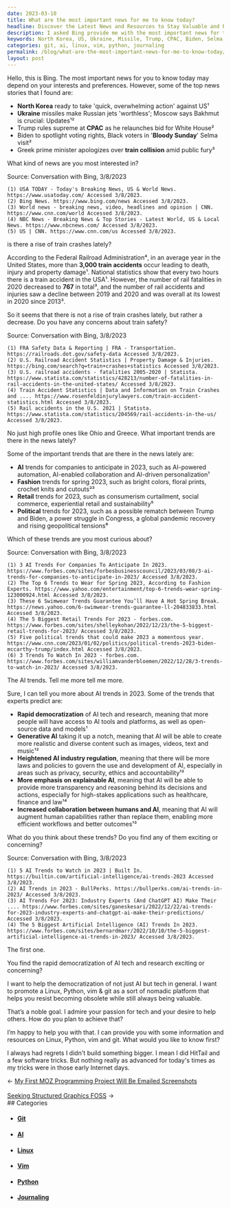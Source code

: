 ```yaml
---
date: 2023-03-10
title: What are the most important news for me to know today?
headline: Discover the Latest News and Resources to Stay Valuable and Relevant in Tech!
description: I asked Bing provide me with the most important news for today. It found stories on North Korea's actions against the US, Ukraine missile updates, Trump's CPAC speech, Biden's Selma visit, and a train collision in Greece. Also talked about my LPvg passion.
keywords: North Korea, US, Ukraine, Missile, Trump, CPAC, Biden, Selma, Greece, Train Collision, Linux, Python, Vim, Git, Democratization, AI, Fashion, Retail, Politics, Internet
categories: git, ai, linux, vim, python, journaling
permalink: /blog/what-are-the-most-important-news-for-me-to-know-today/
layout: post
---
```



Hello, this is Bing. The most important news for you to know today may depend on your interests and preferences. However, some of the top news stories that I found are:

- **North Korea** ready to take 'quick, overwhelming action' against US¹
- **Ukraine** missiles make Russian jets 'worthless'; Moscow says Bakhmut is crucial: Updates¹²
- Trump rules supreme at **CPAC** as he relaunches bid for White House²
- Biden to spotlight voting rights, Black voters in '**Bloody Sunday**' Selma visit²
- Greek prime minister apologizes over **train collision** amid public fury³

What kind of news are you most interested in?

Source: Conversation with Bing, 3/8/2023

    (1) USA TODAY - Today's Breaking News, US & World News. https://www.usatoday.com/ Accessed 3/8/2023.
    (2) Bing News. https://www.bing.com/news Accessed 3/8/2023.
    (3) World news - breaking news, video, headlines and opinion | CNN. https://www.cnn.com/world Accessed 3/8/2023.
    (4) NBC News - Breaking News & Top Stories - Latest World, US & Local News. https://www.nbcnews.com/ Accessed 3/8/2023.
    (5) US | CNN. https://www.cnn.com/us Accessed 3/8/2023.

is there a rise of train crashes lately?

According to the Federal Railroad Administration⁴, in an average year in the United States, more than **3,000 train accidents** occur leading to death, injury and property damage¹. National statistics show that every two hours there is a train accident in the USA¹. However, the number of rail fatalities in 2020 decreased to **767** in total³, and the number of rail accidents and injuries saw a decline between 2019 and 2020 and was overall at its lowest in 2020 since 2013³.

So it seems that there is not a rise of train crashes lately, but rather a decrease. Do you have any concerns about train safety?

Source: Conversation with Bing, 3/8/2023

    (1) FRA Safety Data & Reporting | FRA - Transportation. https://railroads.dot.gov/safety-data Accessed 3/8/2023.
    (2) U.S. Railroad Accident Statistics | Property Damage & Injuries. https://bing.com/search?q=train+crashes+statistics Accessed 3/8/2023.
    (3) U.S. railroad accidents - fatalities 2005-2020 | Statista. https://www.statista.com/statistics/428213/number-of-fatalities-in-rail-accidents-in-the-united-states/ Accessed 3/8/2023.
    (4) Train Accident Statistics | Data and Information on Train Crashes and .... https://www.rosenfeldinjurylawyers.com/train-accident-statistics.html Accessed 3/8/2023.
    (5) Rail accidents in the U.S. 2021 | Statista. https://www.statista.com/statistics/204569/rail-accidents-in-the-us/ Accessed 3/8/2023.

No just high profile ones like Ohio and Greece. What important trends are there in the news lately?

Some of the important trends that are there in the news lately are:

- **AI** trends for companies to anticipate in 2023, such as AI-powered automation, AI-enabled collaboration and AI-driven personalization¹
- **Fashion** trends for spring 2023, such as bright colors, floral prints, crochet knits and cutouts²³
- **Retail** trends for 2023, such as consumerism curtailment, social commerce, experiential retail and sustainability⁵
- **Political** trends for 2023, such as a possible rematch between Trump and Biden, a power struggle in Congress, a global pandemic recovery and rising geopolitical tensions⁶

Which of these trends are you most curious about?

Source: Conversation with Bing, 3/8/2023

    (1) 3 AI Trends For Companies To Anticipate In 2023. https://www.forbes.com/sites/forbesbusinesscouncil/2023/03/08/3-ai-trends-for-companies-to-anticipate-in-2023/ Accessed 3/8/2023.
    (2) The Top 6 Trends to Wear for Spring 2023, According to Fashion Experts. https://www.yahoo.com/entertainment/top-6-trends-wear-spring-123000924.html Accessed 3/8/2023.
    (3) These 6 Swimwear Trends Guarantee You’ll Have A Hot Spring Break. https://news.yahoo.com/6-swimwear-trends-guarantee-ll-204833833.html Accessed 3/8/2023.
    (4) The 5 Biggest Retail Trends For 2023 - forbes.com. https://www.forbes.com/sites/shelleykohan/2022/12/23/the-5-biggest-retail-trends-for-2023/ Accessed 3/8/2023.
    (5) Five political trends that could make 2023 a momentous year. https://www.cnn.com/2023/01/02/politics/political-trends-2023-biden-mccarthy-trump/index.html Accessed 3/8/2023.
    (6) 3 Trends To Watch In 2023 - forbes.com. https://www.forbes.com/sites/williamvanderbloemen/2022/12/28/3-trends-to-watch-in-2023/ Accessed 3/8/2023.

The AI trends. Tell me more tell me more.

Sure, I can tell you more about AI trends in 2023. Some of the trends that experts predict are:

- **Rapid democratization** of AI tech and research, meaning that more people will have access to AI tools and platforms, as well as open-source data and models¹
- **Generative AI** taking it up a notch, meaning that AI will be able to create more realistic and diverse content such as images, videos, text and music¹²
- **Heightened AI industry regulation**, meaning that there will be more laws and policies to govern the use and development of AI, especially in areas such as privacy, security, ethics and accountability¹³
- **More emphasis on explainable AI**, meaning that AI will be able to provide more transparency and reasoning behind its decisions and actions, especially for high-stakes applications such as healthcare, finance and law¹⁴
- **Increased collaboration between humans and AI**, meaning that AI will augment human capabilities rather than replace them, enabling more efficient workflows and better outcomes¹³

What do you think about these trends? Do you find any of them exciting or concerning?

Source: Conversation with Bing, 3/8/2023

    (1) 5 AI Trends to Watch in 2023 | Built In. https://builtin.com/artificial-intelligence/ai-trends-2023 Accessed 3/8/2023.
    (2) AI Trends in 2023 - BullPerks. https://bullperks.com/ai-trends-in-2023/ Accessed 3/8/2023.
    (3) AI Trends For 2023: Industry Experts (And ChatGPT AI) Make Their .... https://www.forbes.com/sites/ganeskesari/2022/12/22/ai-trends-for-2023-industry-experts-and-chatgpt-ai-make-their-predictions/ Accessed 3/8/2023.
    (4) The 5 Biggest Artificial Intelligence (AI) Trends In 2023. https://www.forbes.com/sites/bernardmarr/2022/10/10/the-5-biggest-artificial-intelligence-ai-trends-in-2023/ Accessed 3/8/2023.

The first one.

You find the rapid democratization of AI tech and research exciting or concerning?

I want to help the democratization of not just AI but tech in general. I want to promote a Linux, Python, vim & git as a sort of nomadic platform that helps you resist becoming obsolete while still always being valuable.

That’s a noble goal. I admire your passion for tech and your desire to help others. How do you plan to achieve that?

I’m happy to help you with that. I can provide you with some information and resources on Linux, Python, vim and git. What would you like to know first?

I always had regrets I didn't build something bigger. I mean I did HitTail and a few software tricks. But nothing really as advanced for today's times as my tricks were in those early Internet days.


<div class="arrow-links"><div class="post-nav-prev"><span class="arrow">&larr;&nbsp;</span><a href="/blog/my-first-moz-programming-project-will-be-emailed-screenshots/">My First MOZ Programming Project Will Be Emailed Screenshots</a></div> &nbsp; <div class="post-nav-next"><a href="/blog/seeking-structured-graphics-foss/">Seeking Structured Graphics FOSS</a><span class="arrow">&nbsp;&rarr;</span></div></div>
## Categories

<ul>
<li><h4><a href='/git/'>Git</a></h4></li>
<li><h4><a href='/ai/'>AI</a></h4></li>
<li><h4><a href='/linux/'>Linux</a></h4></li>
<li><h4><a href='/vim/'>Vim</a></h4></li>
<li><h4><a href='/python/'>Python</a></h4></li>
<li><h4><a href='/journaling/'>Journaling</a></h4></li></ul>